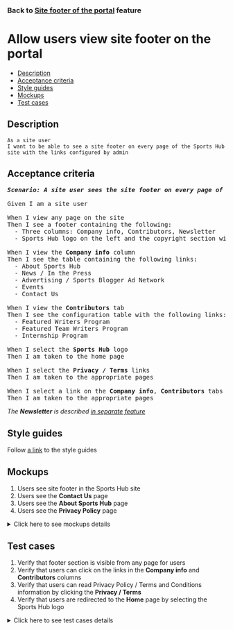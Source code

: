 ### Back to [Site footer of the portal](../../README.md) feature

# Allow users view site footer on the portal

- [Description](#description)
- [Acceptance criteria](#acceptance-criteria)
- [Style guides](#style-guides)
- [Mockups](#mockups)
- [Test cases](#test-cases)

## Description

    As a site user
    I want to be able to see a site footer on every page of the Sports Hub site with the links configured by admin

## Acceptance criteria

<pre>
<b><i>Scenario: A site user sees the site footer on every page of the Sports Hub site</i></b>

Given I am a site user

When I view any page on the site
Then I see a footer containing the following:
  - Three columns: Company info, Contributors, Newsletter
  - Sports Hub logo on the left and the copyright section with the links to <b>Privacy Policy</b> and <b>Terms and Conditions</b> pages

When I view the <b>Company info</b> column
Then I see the table containing the following links:
  - About Sports Hub
  - News / In the Press
  - Advertising / Sports Blogger Ad Network
  - Events
  - Contact Us

When I view the <b>Contributors</b> tab
Then I see the configuration table with the following links:
  - Featured Writers Program
  - Featured Team Writers Program
  - Internship Program

When I select the <b>Sports Hub</b> logo
Then I am taken to the home page

When I select the <b>Privacy / Terms</b> links
Then I am taken to the appropriate pages

When I select a link on the <b>Company info</b>, <b>Contributors</b> tabs
Then I am taken to the appropriate pages
</pre>

  <i>The <b>Newsletter</b> is described [in separate feature](/sports_hub_portal/web_application_features/newsletter_email)</i>

## Style guides

Follow [a link](https://www.figma.com/proto/0zkkf5WC77OSpvyD6YXpFE/Style-guides?page-id=0%3A1&node-id=19%3A5368&viewport=266%2C48%2C0.54&scaling=min-zoom&starting-point-node-id=19%3A5368) to the style guides

## Mockups

1. Users see site footer in the Sports Hub site
2. Users see the <b>Contact Us</b> page
3. Users see the <b>About Sports Hub</b> page
4. Users see the <b>Privacy Policy</b> page

<details>
  <summary>Click here to see mockups details</summary>

**1. Users see site footer in the Sports Hub site:**

![Users see site footer in the Sports Hub site](/sports_hub_portal/web_application_features/site_footer/images/site_footer.png)

**2. Users see the Contact Us page:**

![Users see the Contact Us page](/sports_hub_portal/web_application_features/site_footer/images/contact_us.png)

**3. Users see the About Sports Hub page:**

![Users see the About Sports Hub page](/sports_hub_portal/web_application_features/site_footer/images/about_sports_hub.png)

**4. Users see the Privacy Policy page:**

![Users see the Privacy Policy page](/sports_hub_portal/web_application_features/site_footer/images/privacy_policy.png)

</details>

## Test cases

1. Verify that footer section is visible from any page for users
2. Verify that users can click on the links in the <b>Company info</b> and <b>Contributors</b> columns
3. Verify that users can read Privacy Policy / Terms and Conditions information by clicking the <b>Privacy / Terms</b>
4. Verify that users are redirected to the <b>Home</b> page by selecting the Sports Hub logo

<details>
  <summary>Click here to see test cases details</summary>

### **#1. Verify that footer section is visible from any page for users**

|Preconditions|Steps|Expected result
--------------|-----|----------
||1) Browse through different pages|1) The footer section is present on every page|

### **#2. Verify that users can click on the links in the Company info and Contributors columns**

|Preconditions|Steps|Expected result
--------------|-----|----------
||1) Go to the site footer</br>2) In the <b>Company info</b> and <b>Contributors</b> columns, select the links one by one|2) Links show appropriate info or redirect to appropriate pages|

### **#3. Verify that users can read Privacy Policy / Terms and Conditions information by clicking the Privacy / Terms**

|Preconditions|Steps|Expected result
--------------|-----|----------
||1) Go to the site footer</br>2) Select the <b>Privacy</b> link</br>3) Select the <b>Terms</b> link|2) The <b>Privacy Policy</b> page opens</br>3) The <b>Terms and Conditions</b> page opens|

### **#4. Verify that users are redirected to the Home page by selecting the Sports Hub logo**

|Preconditions|Steps|Expected result
--------------|-----|----------
||1) Go to any page except <b>Home</b></br>2) Go to the site footer</br>3) Select the <b>Sports Hub</b> logo|3) The user is redirected to the home page|

</details>
